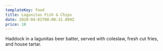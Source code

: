 ```yaml
---
templateKey: food
title: Lagunitas Fish & Chips
date: 2020-04-01T00:00:31.899Z
price: 18
---
```


Haddock in a lagunitas beer batter, served with coleslaw, fresh cut fries, and house tartar.
